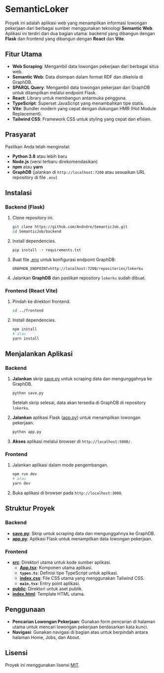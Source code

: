 # SemanticLoker

Proyek ini adalah aplikasi web yang menampilkan informasi lowongan pekerjaan dari berbagai sumber menggunakan teknologi **Semantic Web**. Aplikasi ini terdiri dari dua bagian utama: backend yang dibangun dengan **Flask** dan frontend yang dibangun dengan **React** dan **Vite**.

## Fitur Utama
- **Web Scraping**: Mengambil data lowongan pekerjaan dari berbagai situs web.
- **Semantic Web**: Data disimpan dalam format RDF dan dikelola di GraphDB.
- **SPARQL Query**: Mengambil data lowongan pekerjaan dari GraphDB untuk ditampilkan melalui endpoint Flask.
- **React**: Library untuk membangun antarmuka pengguna.
- **TypeScript**: Superset JavaScript yang menambahkan tipe statis.
- **Vite**: Bundler modern yang cepat dengan dukungan HMR (Hot Module Replacement).
- **Tailwind CSS**: Framework CSS untuk styling yang cepat dan efisien.

## Prasyarat
Pastikan Anda telah menginstal:
- **Python 3.8** atau lebih baru
- **Node.js** (versi terbaru direkomendasikan)
- **npm** atau **yarn**
- **GraphDB** (jalankan di `http://localhost:7200` atau sesuaikan URL repository di file `.env`)

## Instalasi

### Backend (Flask)

1. Clone repository ini.
    ```bash
    git clone https://github.com/Andndre/SemanticJob.git
    cd SemanticJob/backend
    ```

2. Install dependencies.
    ```bash
    pip install -r requirements.txt
    ```

3. Buat file [.env](http://_vscodecontentref_/0) untuk konfigurasi endpoint GraphDB:
    ```plaintext
    GRAPHDB_ENDPOINT=http://localhost:7200/repositories/lokerku
    ```

4. Jalankan **GraphDB** dan pastikan repository `lokerku` sudah dibuat.

### Frontend (React Vite)

1. Pindah ke direktori frontend.
    ```bash
    cd ../frontend
    ```

2. Install dependencies.
    ```bash
    npm install
    # atau
    yarn install
    ```

## Menjalankan Aplikasi

### Backend

1. **Jalankan** skrip [save.py](http://_vscodecontentref_/1) untuk scraping data dan mengunggahnya ke GraphDB.
    ```bash
    python save.py
    ```

    Setelah skrip selesai, data akan tersedia di GraphDB di repository `lokerku`.

2. **Jalankan** aplikasi Flask ([app.py](http://_vscodecontentref_/2)) untuk menampilkan lowongan pekerjaan.
    ```bash
    python app.py
    ```

3. **Akses** aplikasi melalui browser di `http://localhost:5000/`.

### Frontend

1. Jalankan aplikasi dalam mode pengembangan.
    ```bash
    npm run dev
    # atau
    yarn dev
    ```

2. Buka aplikasi di browser pada `http://localhost:3000`.

## Struktur Proyek

### Backend
- **[save.py](http://_vscodecontentref_/3)**: Skrip untuk scraping data dan mengunggahnya ke GraphDB.
- **[app.py](http://_vscodecontentref_/4)**: Aplikasi Flask untuk menampilkan data lowongan pekerjaan.

### Frontend
- **[src](http://_vscodecontentref_/5)**: Direktori utama untuk kode sumber aplikasi.
  - **[App.tsx](http://_vscodecontentref_/6)**: Komponen utama aplikasi.
  - **`types.ts`**: Definisi tipe TypeScript untuk aplikasi.
  - **[index.css](http://_vscodecontentref_/7)**: File CSS utama yang menggunakan Tailwind CSS.
  - **`main.tsx`**: Entry point aplikasi.
- **[public](http://_vscodecontentref_/8)**: Direktori untuk aset publik.
- **[index.html](http://_vscodecontentref_/9)**: Template HTML utama.

## Penggunaan

- **Pencarian Lowongan Pekerjaan**: Gunakan form pencarian di halaman utama untuk mencari lowongan pekerjaan berdasarkan kata kunci.
- **Navigasi**: Gunakan navigasi di bagian atas untuk berpindah antara halaman Home, Jobs, dan About.

## Lisensi
Proyek ini menggunakan lisensi [MIT](https://opensource.org/licenses/MIT).